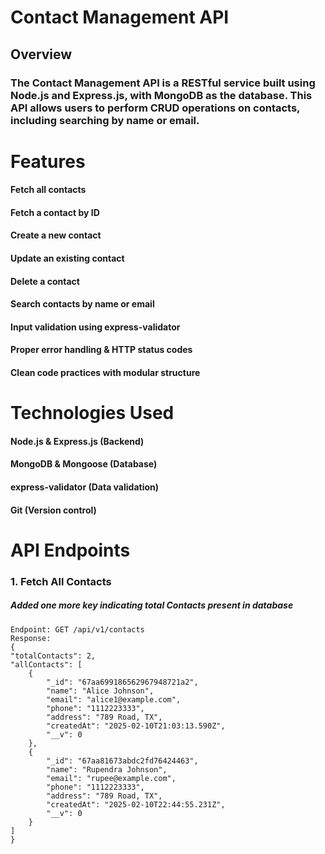 # Contact Management API

## Overview

### The Contact Management API is a RESTful service built using Node.js and Express.js, with MongoDB as the database. This API allows users to perform CRUD operations on contacts, including searching by name or email.

# Features

#### Fetch all contacts
#### Fetch a contact by ID
#### Create a new contact
#### Update an existing contact
#### Delete a contact
#### Search contacts by name or email
#### Input validation using express-validator
#### Proper error handling & HTTP status codes
#### Clean code practices with modular structure

# Technologies Used

#### Node.js & Express.js (Backend)

#### MongoDB & Mongoose (Database)

#### express-validator (Data validation)

#### Git (Version control)

# API Endpoints

### 1. Fetch All Contacts
  ##### Added one more key indicating total Contacts present in database
    Endpoint: GET /api/v1/contacts
    Response:
    {
    "totalContacts": 2,
    "allContacts": [
        {
            "_id": "67aa699186562967948721a2",
            "name": "Alice Johnson",
            "email": "alice1@example.com",
            "phone": "1112223333",
            "address": "789 Road, TX",
            "createdAt": "2025-02-10T21:03:13.590Z",
            "__v": 0
        },
        {
            "_id": "67aa81673abdc2fd76424463",
            "name": "Rupendra Johnson",
            "email": "rupee@example.com",
            "phone": "1112223333",
            "address": "789 Road, TX",
            "createdAt": "2025-02-10T22:44:55.231Z",
            "__v": 0
        }
    ]
    }
